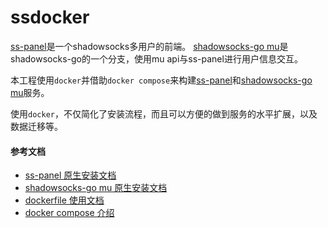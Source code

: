 # ssdocker

[ss-panel][1]是一个shadowsocks多用户的前端。
[shadowsocks-go mu][2]是shadowsocks-go的一个分支，使用mu api与ss-panel进行用户信息交互。

本工程使用`docker`并借助`docker compose`来构建[ss-panel][3]和[shadowsocks-go mu][4]服务。

使用`docker`，不仅简化了安装流程，而且可以方便的做到服务的水平扩展，以及数据迁移等。

#### 参考文档

- [ss-panel 原生安装文档][5]
- [shadowsocks-go mu 原生安装文档][6]
- [dockerfile 使用文档][7]
- [docker compose 介绍][8]

[1]: https://github.com/orvice/ss-panel
[2]: https://github.com/orvice/shadowsocks-go/tree/master/mu
[3]: ./ss-panel
[4]: ./shadowsocks-go
[5]: https://sspanel.xyz/docs/intro/installation
[6]: https://sspanel.xyz/docs/ss-go-mu
[7]: https://docs.docker.com/engine/reference/builder
[8]: https://docs.docker.com/compose

